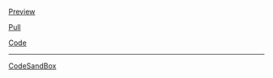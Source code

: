 [Preview](https://olegobiukh.github.io/react-openweather/)

[Pull](https://github.com/olegobiukh/react-openweather/pull/1/files)

[Code](https://github.com/olegobiukh/react-openweather/tree/dev)

---
[CodeSandBox](https://codesandbox.io/s/ywr6nwnrn9)
